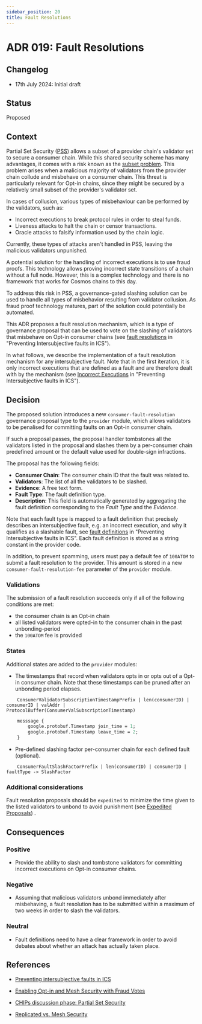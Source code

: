```yaml
---
sidebar_position: 20
title: Fault Resolutions
---
```

# ADR 019: Fault Resolutions

## Changelog
* 17th July 2024: Initial draft

## Status

Proposed

## Context

Partial Set Security ([PSS](./adr-015-partial-set-security.md)) allows a subset of a provider chain's validator set to secure a consumer chain.
 While this shared security scheme has many advantages, it comes with a risk known as the
 [subset problem](https://informal.systems/blog/replicated-vs-mesh-security#risks-of-opt-in-security-also-known-as-ics-v-2).
 This problem arises when a malicious majority of validators from the provider chain collude and misbehave on a consumer chain.
 This threat is particularly relevant for Opt-in chains, since they might be secured by a relatively small subset of the provider's validator set.  

In cases of collusion, various types of misbehaviour can be performed by the validators, such as:

* Incorrect executions to break protocol rules in order to steal funds.
* Liveness attacks to halt the chain or censor transactions.
* Oracle attacks to falsify information used by the chain logic.

Currently, these types of attacks aren't handled in PSS, leaving the malicious validators unpunished.

A potential solution for the handling of incorrect executions is to use fraud proofs.
 This technology allows proving incorrect state transitions of a chain without a full node.
 However, this is a complex technology and there is no framework that works for Cosmos chains to this day.


To address this risk in PSS, a governance-gated slashing solution can be used to handle all types of misbehavior resulting from validator collusion. As fraud proof technology matures, part of the solution could potentially be automated.


This ADR proposes a fault resolution mechanism, which is a type of governance proposal that can be used to vote on the slashing of validators that misbehave on Opt-in consumer chains (see [fault resolutions](https://forum.cosmos.network/t/preventing-intersubjective-faults-in-ics/14103#fault-resolutions-3) in "Preventing Intersubjective faults in ICS").

In what follows, we describe the implementation of a fault resolution mechanism for any intersubjective fault.
 Note that in the first iteration, it is only incorrect executions that are defined as a fault and are therefore dealt with by the mechanism (see [Incorrect Executions](https://forum.cosmos.network/t/preventing-intersubjective-faults-in-ics/14103#incorrect-execution-fault-definition-5) in "Preventing Intersubjective faults in ICS").


## Decision

The proposed solution introduces a new `consumer-fault-resolution` governance proposal type to the `provider` module, which allows validators to be penalised for committing faults on an Opt-in consumer chain.

If such a proposal passes, the proposal handler tombstones all the validators listed in the proposal and slashes them by a per-consumer chain predefined
 amount or the default value used for double-sign infractions.

The proposal has the following fields:

- **Consumer Chain**: The consumer chain ID that the fault was related to.
- **Validators**: The list of all the validators to be slashed.
- **Evidence**: A free text form.
- **Fault Type**: The fault definition type.
- **Description**: This field is automatically generated by aggregating the fault definition corresponding to the *Fault Type* and the *Evidence*.

 Note that each fault type is mapped to a fault definition that precisely describes an intersubjective fault, e.g. an incorrect execution, and why it qualifies as a slashable fault, see [fault definitions](https://forum.cosmos.network/t/preventing-intersubjective-faults-in-ics/14103#fault-definitions-4) in "Preventing Intersubjective faults in ICS".
 Each fault definition is stored as a string constant in the provider code.

In addition, to prevent spamming, users must pay a default fee of `100ATOM` to submit a fault resolution to the provider.
 This amount is stored in a new `consumer-fault-resolution-fee` parameter of the `provider` module.

### Validations

The submission of a fault resolution succeeds only if all of the following conditions are met:

- the consumer chain is an Opt-in chain
- all listed validators were opted-in to the consumer chain in the past unbonding-period
- the `100ATOM` fee is provided

### States

Additional states are added to the `provider` modules:

* The timestamps that record when validators opts in or opts out of a Opt-in consumer chain. Note that these timestamps can be pruned after an unbonding period elapses.

```golang
    ConsumerValidatorSubscriptionTimestampPrefix | len(consumerID) | consumerID | valAddr | ProtocolBuffer(ConsumerValSubscriptionTimestamp)
```

```protobuf
    messsage {
        google.protobuf.Timestamp join_time = 1;
        google.protobuf.Timestamp leave_time = 2;
    }
```

* Pre-defined slashing factor per-consumer chain for each defined fault (optional).

```golang
    ConsumerFaultSlashFactorPrefix | len(consumerID) | consumerID | faultType -> SlashFactor
```

### Additional considerations

Fault resolution proposals should be `expedited` to minimize the time given to the listed validators
 to unbond to avoid punishment (see [Expedited Proposals](https://docs.cosmos.network/v0.50/build/modules/gov#expedited-proposals)) .


## Consequences

### Positive

- Provide the ability to slash and tombstone validators for committing incorrect executions on Opt-in consumer chains.

### Negative

- Assuming that malicious validators unbond immediately after misbehaving, a fault resolution has to be submitted within a maximum
 of two weeks in order to slash the validators.

### Neutral

- Fault definitions need to have a clear framework in order to avoid debates about whether an attack has actually taken place.  

## References

 * [Preventing intersubjective faults in ICS](https://forum.cosmos.network/t/preventing-intersubjective-faults-in-ics/14103)

* [Enabling Opt-in and Mesh Security with Fraud Votes](https://forum.cosmos.network/t/enabling-opt-in-and-mesh-security-with-fraud-votes/10901)

* [CHIPs discussion phase: Partial Set Security](https://forum.cosmos.network/t/chips-discussion-phase-partial-set-security-updated/11775)

* [Replicated vs. Mesh Security](https://informal.systems/blog/replicated-vs-mesh-security#risks-of-opt-in-security-also-known-as-ics-v-2)



